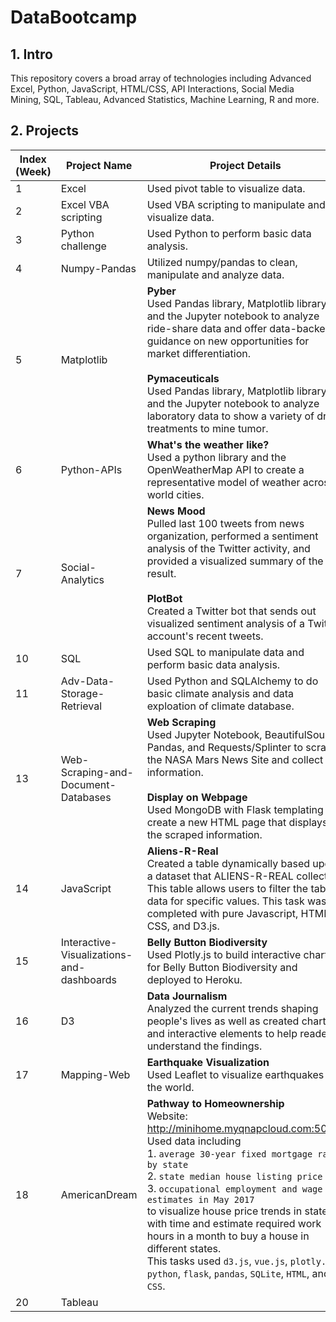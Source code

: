 # DataBootcamp

## 1. Intro
This repository covers a broad array of technologies including Advanced Excel, Python, JavaScript, HTML/CSS, API Interactions, Social Media Mining, SQL, Tableau, Advanced Statistics, Machine Learning, R and more. 

## 2. Projects
|Index <br>(Week)|Project Name|Project Details|
|---|---|---|
|1| Excel | Used pivot table to visualize data.|
|2| Excel VBA scripting | Used VBA scripting to manipulate and visualize data. |
|3| Python challenge | Used Python to perform basic data analysis. |
|4| Numpy-Pandas | Utilized numpy/pandas to clean, manipulate and analyze data. |
|5| Matplotlib | __Pyber__<br>Used Pandas library, Matplotlib library, and the Jupyter notebook to analyze ride-share data and offer data-backed guidance on new opportunities for market differentiation. <br><br>__Pymaceuticals__<br>Used Pandas library, Matplotlib library, and the Jupyter notebook to analyze laboratory data to show a variety of drug treatments to mine tumor. |
|6| Python-APIs | __What's the weather like?__<br> Used a python library and the OpenWeatherMap API to create a representative model of weather across world cities. |
|7| Social-Analytics | __News Mood__<br>Pulled last 100 tweets from news organization, performed a sentiment analysis of the Twitter activity, and provided a visualized summary of the result.<br><br>__PlotBot__<br> Created a Twitter bot that sends out visualized sentiment analysis of a Twitter account's recent tweets. |
|10| SQL | Used SQL to manipulate data and perform basic data analysis. |
|11| Adv-Data-Storage-Retrieval | Used Python and SQLAlchemy to do basic climate analysis and data exploation of climate database.|
|13| Web-Scraping-and-Document-Databases | __Web Scraping__<br>Used Jupyter Notebook, BeautifulSoup, Pandas, and Requests/Splinter to scrape the NASA Mars News Site and collect information.<br><br>__Display on Webpage__<br>Used MongoDB with Flask templating to create a new HTML page that displays all the scraped information.|
|14| JavaScript | __Aliens-R-Real__<br>Created a table dynamically based upon a dataset that ALIENS-R-REAL collected. This table allows users to filter the table data for specific values. This task was completed with pure Javascript, HTML, CSS, and D3.js.   |
|15| Interactive-Visualizations-and-dashboards | __Belly Button Biodiversity__<br> Used Plotly.js to build interactive charts for Belly Button Biodiversity and deployed to Heroku.    |
|16| D3 | __Data Journalism__<br>Analyzed the current trends shaping people's lives as well as created charts and interactive elements to help readers understand the findings.   |
|17| Mapping-Web | __Earthquake Visualization__<br>Used Leaflet to visualize earthquakes in the world.   |
|18| AmericanDream | __Pathway to Homeownership__ <br>Website: http://minihome.myqnapcloud.com:5001/<br>Used data including <br>1. `average 30-year fixed mortgage rate by state`<br>2. `state median house listing price`<br>3. `occupational employment and wage estimates in May 2017` <br>to visualize house price trends in states with time and estimate required work hours in a month to buy a house in different states.<br> This tasks used `d3.js`, `vue.js`, `plotly.js`, `python`, `flask`, `pandas`, `SQLite`, `HTML`, and `CSS`.      |
|20| Tableau |    |
